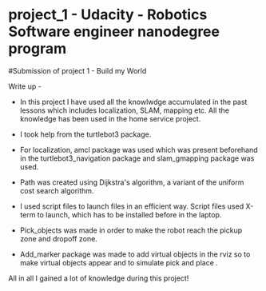 # project_1 - Udacity - Robotics Software engineer nanodegree program 

#Submission of project 1 - Build my World

Write up - 

* In this project I have used all the knowlwdge accumulated in the past lessons which includes localization, SLAM, mapping etc. All the knowledge has been used in the home service project.

* I took help from the turtlebot3 package.

* For localization, amcl package was used which was present beforehand in the turtlebot3_navigation package and slam_gmapping package was used.

* Path was created using Dijkstra's algorithm, a variant of the uniform cost search algorithm.

* I used script files to launch files in an efficient way. Script files used X-term to launch, which has to be installed before in the laptop.

* Pick_objects was made in order to make the robot reach the pickup zone and dropoff zone.

* Add_marker package was made to add virtual objects in the rviz so to make virtual objects appear and to simulate pick and place .

All in all I gained a lot of knowledge during this project!
